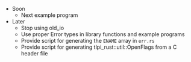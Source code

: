 - Soon
  - Next example program
- Later
  - Stop using old_io
  - Use proper Error types in library functions and example programs
  - Provide script for generating the `ENAME` array in `err.rs`
  - Provide script for generating tlpi_rust::util::OpenFlags from a C header file
